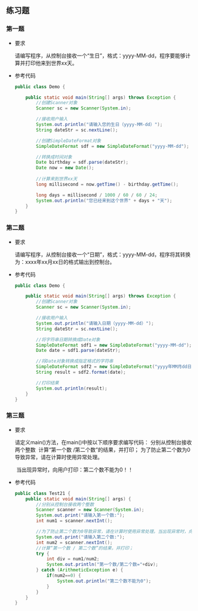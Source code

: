 ## 练习题

### 第一题

+ 要求

  请编写程序，从控制台接收一个“生日”，格式：yyyy-MM-dd，程序要能够计算并打印他来到世界xx天。

+ 参考代码

  ```java
  public class Demo {

      public static void main(String[] args) throws Exception {
          //创建Scanner对象
          Scanner sc = new Scanner(System.in);

          //接收用户输入
          System.out.println("请输入您的生日（yyyy-MM-dd）");
          String dateStr = sc.nextLine();

          //创建SimpleDateFormat对象
          SimpleDateFormat sdf = new SimpleDateFormat("yyyy-MM-dd");

          //转换成时间对象
          Date birthday = sdf.parse(dateStr);
          Date now = new Date();
    
          //计算来到世界xx天
          long millisecond = now.getTime() - birthday.getTime();

          long days = millisecond / 1000 / 60 / 60 / 24;
          System.out.println("您已经来到这个世界" + days + "天");
      }
  }
  ```

### 第二题

+ 要求

  请编写程序，从控制台接收一个“日期”，格式：yyyy-MM-dd，程序将其转换为：xxxx年xx月xx日的格式输出到控制台。

+ 参考代码

  ```java
  public class Demo {

      public static void main(String[] args) throws Exception {
          //创建Scanner对象
          Scanner sc = new Scanner(System.in);

          //接收用户输入
          System.out.println("请输入日期（yyyy-MM-dd）");
          String dateStr = sc.nextLine();

          //将字符串日期转换成Date对象
          SimpleDateFormat sdf1 = new SimpleDateFormat("yyyy-MM-dd");
          Date date = sdf1.parse(dateStr);

          //将Date对象转换成指定格式的字符串
          SimpleDateFormat sdf2 = new SimpleDateFormat("yyyy年MM月dd日");
          String result = sdf2.format(date);

          //打印结果
          System.out.println(result);
      }
  }
  ```

### 第三题

+ 要求

  请定义main()方法，在main()中按以下顺序要求编写代码： ​ 分别从控制台接收两个整数 ​ 计算“第一个数 /第二个数”的结果，并打印； ​ 为了防止第二个数为0导致异常，请在计算时使用异常处理。

  ​ 当出现异常时，向用户打印：第二个数不能为0！！

+ 参考代码

  ```java
  public class Test21 {
      public static void main(String[] args) {
          //分别从控制台接收两个整数
          Scanner scanner = new Scanner(System.in);
          System.out.print("请输入第一个数:");
          int num1 = scanner.nextInt();

          //为了防止第二个数为0导致异常，请在计算时使用异常处理。当出现异常时，向用户打印：第二个数不能为0！！
          System.out.print("请输入第二个数:");
          int num2 = scanner.nextInt();
          //计算“第一个数 / 第二个数”的结果，并打印；
          try {
              int div = num1/num2;
              System.out.println("第一个数/第二个数="+div);
          } catch (ArithmeticException e) {
              if(num2==0) {
                  System.out.println("第二个数不能为0");
              }
          }
      }
  }
  ```

  ​
